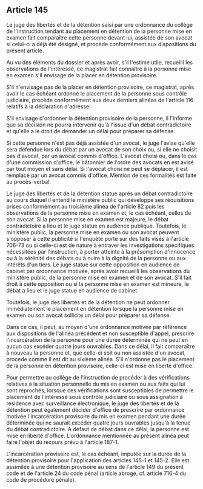 Article 145
----
Le juge des libertés et de la détention saisi par une ordonnance du collège de
l'instruction tendant au placement en détention de la personne mise en examen
fait comparaître cette personne devant lui, assistée de son avocat si celui-ci a
déjà été désigné, et procède conformément aux dispositions du présent article.

Au vu des éléments du dossier et après avoir, s'il l'estime utile, recueilli les
observations de l'intéressé, ce magistrat fait connaître à la personne mise en
examen s'il envisage de la placer en détention provisoire.

S'il n'envisage pas de la placer en détention provisoire, ce magistrat, après
avoir le cas échéant ordonné le placement de la personne sous contrôle
judiciaire, procède conformément aux deux derniers alinéas de l'article 116
relatifs à la déclaration d'adresse.

S'il envisage d'ordonner la détention provisoire de la personne, il l'informe
que sa décision ne pourra intervenir qu'à l'issue d'un débat contradictoire et
qu'elle a le droit de demander un délai pour préparer sa défense.

Si cette personne n'est pas déjà assistée d'un avocat, le juge l'avise qu'elle
sera défendue lors du débat par un avocat de son choix ou, si elle ne choisit
pas d'avocat, par un avocat commis d'office. L'avocat choisi ou, dans le cas
d'une commission d'office, le bâtonnier de l'ordre des avocats en est avisé par
tout moyen et sans délai. Si l'avocat choisi ne peut se déplacer, il est
remplacé par un avocat commis d'office. Mention de ces formalités est faite au
procès-verbal.

Le juge des libertés et de la détention statue après un débat contradictoire au
cours duquel il entend le ministère public qui développe ses réquisitions prises
conformément au troisième alinéa de l'article 82 puis les observations de la
personne mise en examen et, le cas échéant, celles de son avocat. Si la personne
mise en examen est majeure, le débat contradictoire a lieu et le juge statue en
audience publique. Toutefois, le ministère public, la personne mise en examen ou
son avocat peuvent s'opposer à cette publicité si l'enquête porte sur des faits
visés à l'article 706-73 ou si celle-ci est de nature à entraver les
investigations spécifiques nécessitées par l'instruction, à porter atteinte à la
présomption d'innocence ou à la sérénité des débats ou à nuire à la dignité de
la personne ou aux intérêts d'un tiers. Le juge statue sur cette opposition en
audience de cabinet par ordonnance motivée, après avoir recueilli les
observations du ministère public, de la personne mise en examen et de son
avocat. S'il fait droit à cette opposition ou si la personne mise en examen est
mineure, le débat a lieu et le juge statue en audience de cabinet.

Toutefois, le juge des libertés et de la détention ne peut ordonner
immédiatement le placement en détention lorsque la personne mise en examen ou
son avocat sollicite un délai pour préparer sa défense.

Dans ce cas, il peut, au moyen d'une ordonnance motivée par référence aux
dispositions de l'alinéa précédent et non susceptible d'appel, prescrire
l'incarcération de la personne pour une durée déterminée qui ne peut en aucun
cas excéder quatre jours ouvrables. Dans ce délai, il fait comparaître à nouveau
la personne et, que celle-ci soit ou non assistée d'un avocat, procède comme il
est dit au sixième alinéa. S'il n'ordonne pas le placement de la personne en
détention provisoire, celle-ci est mise en liberté d'office.

Pour permettre au collège de l'instruction de procéder à des vérifications
relatives à la situation personnelle du mis en examen ou aux faits qui lui sont
reprochés, lorsque ces vérifications sont susceptibles de permettre le placement
de l'intéressé sous contrôle judiciaire ou sous assignation à résidence avec
surveillance électronique, le juge des libertés et de la détention peut
également décider d'office de prescrire par ordonnance motivée l'incarcération
provisoire du mis en examen pendant une durée déterminée qui ne saurait excéder
quatre jours ouvrables jusqu'à la tenue du débat contradictoire. A défaut de
débat dans ce délai, la personne est mise en liberté d'office. L'ordonnance
mentionnée au présent alinéa peut faire l'objet du recours prévu à l'article
187-1.

L'incarcération provisoire est, le cas échéant, imputée sur la durée de la
détention provisoire pour l'application des articles 145-1 et 145-2. Elle est
assimilée à une détention provisoire au sens de l'article 149 du présent code et
de l'article 24 du code pénal (article abrogé, cf. article 716-4 du code de
procédure pénale).
